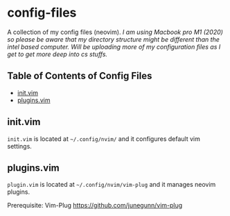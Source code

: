 # config-files
A collection of my config files (neovim).
  *I am using Macbook pro M1 (2020) so please be aware that my directory structure might be different than the intel based computer.*
  *Will be uploading more of my configuration files as I get to get more deep into cs stuffs.*

## Table of Contents of Config Files
- [init.vim](#init.vim)
- [plugins.vim](#plugins.vim)

## init.vim

`init.vim` is located at `~/.config/nvim/` and it configures default vim settings.

## plugins.vim

`plugin.vim` is located at `~/.config/nvim/vim-plug` and it manages neovim plugins.

Prerequisite: Vim-Plug
https://github.com/junegunn/vim-plug

